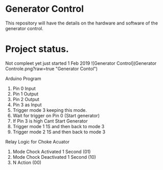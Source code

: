 # Generator Control

This repository will have the details on the hardware and software of the generator control.
# Project status.
Not compleet yet just started 1 Feb 2019
![Generator Control](Generator Controle.png?raw=true "Generator Contol")<br>

Arduino Program

1) Pin 0 Input
2) Pin 1 Output
3) Pin 2 Output
4) Pin 3 as Input
5) Trigger mode 3 keeping this mode.
6) Wait for trigger on Pin 0 (Start generator)
7) If Pin 3 is high Cant Start Generator
8) Trigger mode 1 1S and then back to mode 3
9) Trigger mode 2 1S and then back to mode 3


Relay Logic for Choke Acuator


1) Mode Chock Activated 1 Second (01)
2) Mode Chock Deactivated 1 Second (10)
3) N Action (00)

